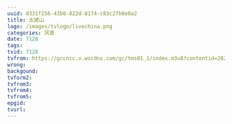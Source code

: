 ```yaml
---
uuid: d331f256-43b0-822d-8174-c83c27b0e8a2
title: 太姥山
logo: /images/tvlogo/livechina.png
categories: 风景
date: 7128
tags:
tvid: 7128
tvfrom: https://gccncc.v.wscdns.com/gc/tms01_1/index.m3u8?contentid=2820180516001
wrong:
backgound:
tvform2:
tvfrom3:
tvfrom4:
tvfrom5:
epgid:
tvurl:
---
```

